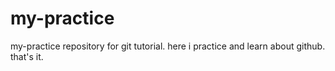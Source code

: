 # my-practice
my-practice repository for git tutorial.
here i practice and learn about github.
that's it.
